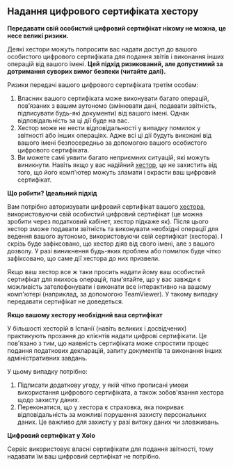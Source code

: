 ## Надання цифрового сертифіката хестору

**Передавати свій особистий цифровий сертифікат нікому не можна, це несе великі ризики.**

Деякі хестори можуть попросити вас надати доступ до вашого особистого цифрового сертифіката для подання звітів і
виконання інших операцій від вашого імені. **Цей підхід ризикований, але допустимий за дотримання суворих вимог
безпеки (читайте далі).**

Ризики передачі вашого цифрового сертифіката третім особам:

1. Власник вашого сертифіката може виконувати багато операцій, пов’язаних з вашим аутономо (змінювати дані, подавати
   звітність, підписувати будь-які документи) від вашого імені. Однак відповідальність за ці дії буде на вас.
2. Хестор може не нести відповідальності у випадку помилок у звітності або інших операціях. Адже всі ці дії будуть
   виконані від вашого імені безпосередньо за допомогою вашого особистого цифрового сертифіката.
3. Ви можете самі уявити багато неприємних ситуацій, які можуть виникнути. Навіть якщо у вас надійний [хестор](#надійні-хестори), це не
   захистить від того, що його комп'ютер можуть зламати і вкрасти ваш цифровий сертифікат.

**Що робити? Ідеальний підхід**

Вам потрібно авторизувати цифровий сертифікат вашого [хестора](#надійні-хестори), використовуючи свій особистий цифровий сертифікат (це
можна зробити через податковий кабінет, хестор підкаже як). Після цього хестор зможе подавати звітність та виконувати
необхідні операції для ведення вашого аутономо, використовуючи свій сертифікат (хестора). І скрізь буде зафіксовано, що
хестор діяв від свого імені, але з вашого дозволу. У разі виникнення будь-яких проблем або помилок буде чітко
зафіксовано, що саме дії хестора до них призвели.

Якщо ваш хестор все ж таки просить надати йому ваш особистий сертифікат для якихось операцій, пам'ятайте, що у вас
завжди є можливість зателефонувати і виконати все інтерактивно на вашому комп'ютері (наприклад, за допомогою
TeamViewer). У такому випадку передавати сертифікат не доведеться.

**Якщо вашому хестору необхідний ваш сертифікат**

У більшості хесторій в Іспанії (навіть великих і досвідчених) практикують прохання до клієнтів надати цифрові
сертифікати. Це пов'язано з тим, що наявність сертифіката може спростити процес подання податкових декларацій, запиту
документів та виконання інших адміністративних завдань.

У цьому випадку потрібно:

1. Підписати додаткову угоду, у якій чітко прописані умови використання цифрового сертифіката, а також зобов'язання
   хестора щодо захисту даних.
2. Переконатися, що у хестора є страховка, яка покриває відповідальність за можливі порушення захисту персональних
   даних. Це важливо для захисту у разі витоку даних чи зловживань.

**Цифровий сертифікат у Xolo**

Сервіс використовує власні сертифікати для подання звітності, тому надавати їм ваш цифровий сертифікат не потрібно.
